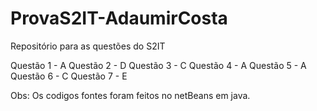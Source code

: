 # ProvaS2IT-AdaumirCosta
Repositório para as questões do S2IT

Questão 1 - A
Questão 2 - D
Questão 3 - C
Questão 4 - A
Questão 5 - A
Questão 6 - C
Questão 7 - E


Obs:  Os codigos fontes foram feitos no netBeans em java.
